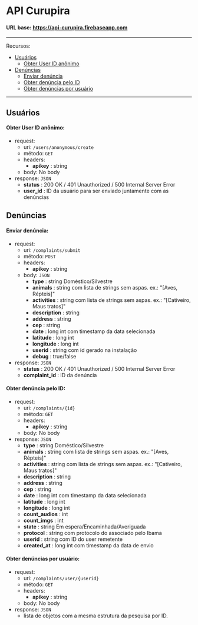 # API Curupira

#### URL base: https://api-curupira.firebaseapp.com

*******
Recursos:
- [Usuários](#usuarios)
  - [Obter User ID anônimo](#obter-user-id-anônimo)
- [Denúncias](#denúncias)
  - [Enviar denúncia](#enviar-denúncia)
  - [Obter denúncia pelo ID](#obter-denúncia-pelo-id)
  - [Obter denúncias por usuário](#obter-denúncias-por-usuário)
  
*******


## Usuários

#### Obter User ID anônimo:
- request:
  - uri: `/users/anonymous/create`
  - método: `GET`
  - headers: 
    - **apikey** : string
  - body: No body
- response: `JSON`
  - **status** : 200 OK / 401 Unauthorized / 500 Internal Server Error
  - **user_id** : ID da usuário para ser enviado juntamente com as denúncias



## Denúncias

#### Enviar denúncia:
- request:
  - uri: `/complaints/submit`
  - método: `POST`
  - headers: 
    - **apikey** : string
  - body: `JSON`
    - **type** : string Doméstico/Silvestre
    - **animals** : string com lista de strings sem aspas. ex.: "[Aves, Répteis]"
    - **activities** : string com lista de strings sem aspas. ex.: "[Cativeiro, Maus tratos]"
    - **description** : string
    - **address** : string
    - **cep** : string
    - **date** : long int com timestamp da data selecionada
    - **latitude** : long int
    - **longitude** : long int
    - **userid** : string com id gerado na instalação
    - **debug** : true/false
- response: `JSON`
  - **status** : 200 OK / 401 Unauthorized / 500 Internal Server Error
  - **complaint_id** : ID da denúncia
  
#### Obter denúncia pelo ID:
- request:
  - uri: `/complaints/{id}`
  - método: `GET`
  - headers: 
    - **apikey** : string
  - body: No body
- response: `JSON`
  - **type** : string Doméstico/Silvestre
  - **animals** : string com lista de strings sem aspas. ex.: "[Aves, Répteis]"
  - **activities** : string com lista de strings sem aspas. ex.: "[Cativeiro, Maus tratos]"
  - **description** : string
  - **address** : string
  - **cep** : string
  - **date** : long int com timestamp da data selecionada
  - **latitude** : long int
  - **longitude** : long int
  - **count_audios** : int
  - **count_imgs** : int
  - **state** : string Em espera/Encaminhada/Averiguada
  - **protocol** : string com protocolo do associado pelo Ibama
  - **userid** : string com ID do user remetente
  - **created_at** : long int com timestamp da data de envio

#### Obter denúncias por usuário:
- request:
  - uri: `/complaints/user/{userid}`
  - método: `GET`
  - headers: 
    - **apikey** : string
  - body: No body
- response: `JSON`
  - lista de objetos com a mesma estrutura da pesquisa por ID.
